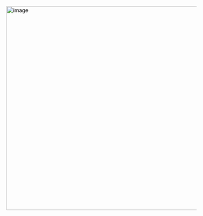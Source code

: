 <img width="917" height="539" alt="image" src="https://github.com/user-attachments/assets/334af999-117c-48cd-8548-1e9aed1a6e3a" />

